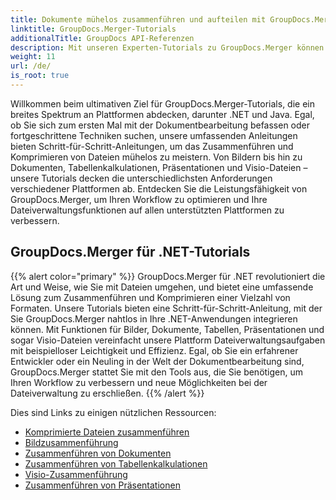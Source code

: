 ```yaml
---
title: Dokumente mühelos zusammenführen und aufteilen mit GroupDocs.Merger
linktitle: GroupDocs.Merger-Tutorials
additionalTitle: GroupDocs API-Referenzen
description: Mit unseren Experten-Tutorials zu GroupDocs.Merger können Sie Dokumente zwischen .NET- und Java-Plattformen mühelos zusammenführen, aufteilen und komprimieren. Schalten Sie nahtlose Dateiverwaltung frei!
weight: 11
url: /de/
is_root: true
---
```


Willkommen beim ultimativen Ziel für GroupDocs.Merger-Tutorials, die ein breites Spektrum an Plattformen abdecken, darunter .NET und Java. Egal, ob Sie sich zum ersten Mal mit der Dokumentbearbeitung befassen oder fortgeschrittene Techniken suchen, unsere umfassenden Anleitungen bieten Schritt-für-Schritt-Anleitungen, um das Zusammenführen und Komprimieren von Dateien mühelos zu meistern. Von Bildern bis hin zu Dokumenten, Tabellenkalkulationen, Präsentationen und Visio-Dateien – unsere Tutorials decken die unterschiedlichsten Anforderungen verschiedener Plattformen ab. Entdecken Sie die Leistungsfähigkeit von GroupDocs.Merger, um Ihren Workflow zu optimieren und Ihre Dateiverwaltungsfunktionen auf allen unterstützten Plattformen zu verbessern.

## GroupDocs.Merger für .NET-Tutorials
{{% alert color="primary" %}}
GroupDocs.Merger für .NET revolutioniert die Art und Weise, wie Sie mit Dateien umgehen, und bietet eine umfassende Lösung zum Zusammenführen und Komprimieren einer Vielzahl von Formaten. Unsere Tutorials bieten eine Schritt-für-Schritt-Anleitung, mit der Sie GroupDocs.Merger nahtlos in Ihre .NET-Anwendungen integrieren können. Mit Funktionen für Bilder, Dokumente, Tabellen, Präsentationen und sogar Visio-Dateien vereinfacht unsere Plattform Dateiverwaltungsaufgaben mit beispielloser Leichtigkeit und Effizienz. Egal, ob Sie ein erfahrener Entwickler oder ein Neuling in der Welt der Dokumentbearbeitung sind, GroupDocs.Merger stattet Sie mit den Tools aus, die Sie benötigen, um Ihren Workflow zu verbessern und neue Möglichkeiten bei der Dateiverwaltung zu erschließen.
{{% /alert %}}

Dies sind Links zu einigen nützlichen Ressourcen:
 
- [Komprimierte Dateien zusammenführen](./net/merge-compress-files/)
- [Bildzusammenführung](./net/image-merging/)
- [Zusammenführen von Dokumenten](./net/document-merging/)
- [Zusammenführen von Tabellenkalkulationen](./net/spreadsheet-merging/)
- [Visio-Zusammenführung](./net/visio-merging/)
- [Zusammenführen von Präsentationen](./net/presentation-merging/)




